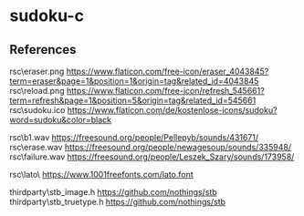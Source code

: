 # sudoku-c

## References

rsc\eraser.png https://www.flaticon.com/free-icon/eraser_4043845?term=eraser&page=1&position=1&origin=tag&related_id=4043845
rsc\reload.png https://www.flaticon.com/free-icon/refresh_545661?term=refresh&page=1&position=5&origin=tag&related_id=545661
rsc\sudoku.ico https://www.flaticon.com/de/kostenlose-icons/sudoku?word=sudoku&color=black

rsc\b1.wav https://freesound.org/people/Pellepyb/sounds/431671/
rsc\erase.wav https://freesound.org/people/newagesoup/sounds/335948/
rsc\failure.wav https://freesound.org/people/Leszek_Szary/sounds/173958/

rsc\lato\ https://www.1001freefonts.com/lato.font

thirdparty\stb_image.h https://github.com/nothings/stb
thirdparty\stb_truetype.h https://github.com/nothings/stb
